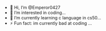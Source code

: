 - 👋 Hi, I’m @Emperor0427
- 👀 I’m interested in coding...
- 🌱 I’m currently learning c language in cs50...
- ⚡ Fun fact: im currently bad at coding ...

